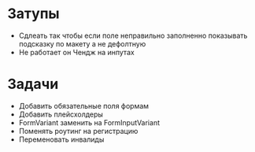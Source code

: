 # Затупы

- Сдлеать так чтобы если поле неправильно заполненно показывать подсказку по макету а не дефолтную
- Не работает он Чендж на инпутах

# Задачи

- Добавить обязательные поля формам
- Добавить плейсхолдеры
- FormVariant заменить на FormInputVariant
- Поменять роутинг на регистрацию
- Переменовать инвалиды
